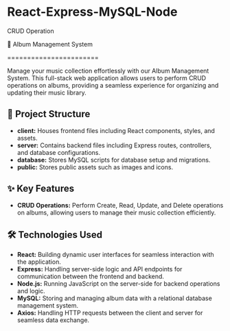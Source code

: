 # React-Express-MySQL-Node
CRUD Operation

🎵 Album Management System

=======================

Manage your music collection effortlessly with our Album Management System. This full-stack web application allows users to perform CRUD operations on albums, providing a seamless experience for organizing and updating their music library.

📁 Project Structure
-----------------
- **client:** Houses frontend files including React components, styles, and assets.
- **server:** Contains backend files including Express routes, controllers, and database configurations.
- **database:** Stores MySQL scripts for database setup and migrations.
- **public:** Stores public assets such as images and icons.

✨ Key Features
------------
- **CRUD Operations:** Perform Create, Read, Update, and Delete operations on albums, allowing users to manage their music collection efficiently.

🛠️ Technologies Used
-----------------
- **React:** Building dynamic user interfaces for seamless interaction with the application.
- **Express:** Handling server-side logic and API endpoints for communication between the frontend and backend.
- **Node.js:** Running JavaScript on the server-side for backend operations and logic.
- **MySQL:** Storing and managing album data with a relational database management system.
- **Axios:** Handling HTTP requests between the client and server for seamless data exchange.
